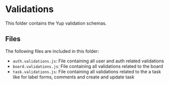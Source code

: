 # Validations

This folder contains the Yup validation schemas.

## Files

The following files are included in this folder:

- `auth.validations.js`: File containing all user and auth related validations
- `board.validations.js`: File containing all validations related to the board
- `task.validations.js`: File containing all validations related to the a task like for label forms, comments and create and update task
